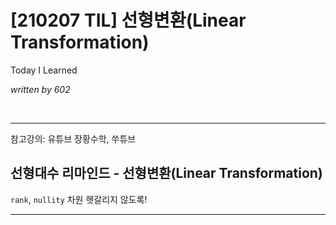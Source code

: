 # [210207 TIL] 선형변환(Linear Transformation)

Today I Learned

_written by 602_

<br/>



---

참고강의: 유튜브 장황수학, 쑤튜브





## 선형대수 리마인드 - 선형변환(Linear Transformation)





`rank`, `nullity` 차원 헷갈리지 않도록!

---

